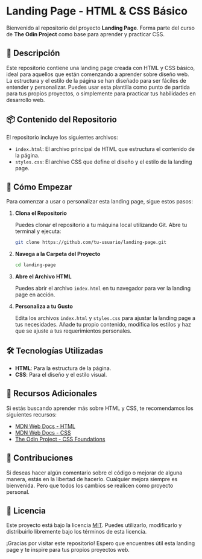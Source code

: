 # Landing Page - HTML & CSS Básico

Bienvenido al repositorio del proyecto **Landing Page**. Forma parte del curso de **The Odin Project** como base para aprender y practicar CSS.

## 🌟 Descripción

Este repositorio contiene una landing page creada con HTML y CSS básico, ideal para aquellos que están comenzando a aprender sobre diseño web. La estructura y el estilo de la página se han diseñado para ser fáciles de entender y personalizar. Puedes usar esta plantilla como punto de partida para tus propios proyectos, o simplemente para practicar tus habilidades en desarrollo web.

## 📦 Contenido del Repositorio

El repositorio incluye los siguientes archivos:

- `index.html`: El archivo principal de HTML que estructura el contenido de la página.
- `styles.css`: El archivo CSS que define el diseño y el estilo de la landing page.

## 🚀 Cómo Empezar

Para comenzar a usar o personalizar esta landing page, sigue estos pasos:

1. **Clona el Repositorio**

   Puedes clonar el repositorio a tu máquina local utilizando Git. Abre tu terminal y ejecuta:

   ```bash
   git clone https://github.com/tu-usuario/landing-page.git
   ```

2. **Navega a la Carpeta del Proyecto**

   ```bash
   cd landing-page
   ```

3. **Abre el Archivo HTML**

   Puedes abrir el archivo `index.html` en tu navegador para ver la landing page en acción.

4. **Personaliza a tu Gusto**

   Edita los archivos `index.html` y `styles.css` para ajustar la landing page a tus necesidades. Añade tu propio contenido, modifica los estilos y haz que se ajuste a tus requerimientos personales.

## 🛠️ Tecnologías Utilizadas

- **HTML**: Para la estructura de la página.
- **CSS**: Para el diseño y el estilo visual.

## 📖 Recursos Adicionales

Si estás buscando aprender más sobre HTML y CSS, te recomendamos los siguientes recursos:

- [MDN Web Docs - HTML](https://developer.mozilla.org/es/docs/Web/HTML)
- [MDN Web Docs - CSS](https://developer.mozilla.org/es/docs/Web/CSS)
- [The Odin Project - CSS Foundations](https://www.theodinproject.com/paths/foundations/courses/foundations)

## 🤝 Contribuciones

Si deseas hacer algún comentario sobre el código o mejorar de alguna manera, estás en la libertad de hacerlo. Cualquier mejora siempre es bienvenida. Pero que todos los cambios se realicen como proyecto personal.

## 📝 Licencia

Este proyecto está bajo la licencia [MIT](LICENSE). Puedes utilizarlo, modificarlo y distribuirlo libremente bajo los términos de esta licencia.

¡Gracias por visitar este repositorio! Espero que encuentres útil esta landing page y te inspire para tus propios proyectos web.
